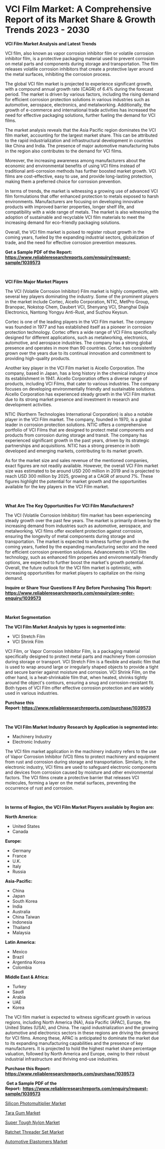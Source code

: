 <p><h1>VCI Film Market: A Comprehensive Report of its Market Share & Growth Trends 2023 - 2030</h1></p><p><strong>VCI Film Market Analysis and Latest Trends</strong></p>
<p><p>VCI film, also known as vapor corrosion inhibitor film or volatile corrosion inhibitor film, is a protective packaging material used to prevent corrosion on metal parts and components during storage and transportation. The film releases volatile corrosion inhibitors that create a protective layer around the metal surfaces, inhibiting the corrosion process.</p><p>The global VCI film market is projected to experience significant growth, with a compound annual growth rate (CAGR) of 6.4% during the forecast period. The market is driven by various factors, including the rising demand for efficient corrosion protection solutions in various industries such as automotive, aerospace, electronics, and metalworking. Additionally, the growth of e-commerce and international trade activities has increased the need for effective packaging solutions, further fueling the demand for VCI films.</p><p>The market analysis reveals that the Asia Pacific region dominates the VCI film market, accounting for the largest market share. This can be attributed to the rapid industrialization and infrastructural development in countries like China and India. The presence of major automotive manufacturing hubs in the region also contributes to the demand for VCI films.</p><p>Moreover, the increasing awareness among manufacturers about the economic and environmental benefits of using VCI films instead of traditional anti-corrosion methods has further boosted market growth. VCI films are cost-effective, easy to use, and provide long-lasting protection, making them a preferred choice for corrosion prevention.</p><p>In terms of trends, the market is witnessing a growing use of advanced VCI film formulations that offer enhanced protection to metals exposed to harsh environments. Manufacturers are focusing on developing innovative products with improved barrier properties, longer shelf life, and compatibility with a wide range of metals. The market is also witnessing the adoption of sustainable and recyclable VCI film materials to meet the increasing demand for eco-friendly packaging solutions.</p><p>Overall, the VCI film market is poised to register robust growth in the coming years, fueled by the expanding industrial sectors, globalization of trade, and the need for effective corrosion prevention measures.</p></p>
<p><strong>Get a Sample PDF of the Report:&nbsp; <a href="https://www.reliableresearchreports.com/enquiry/request-sample/1039573">https://www.reliableresearchreports.com/enquiry/request-sample/1039573</a></strong></p>
<p>&nbsp;</p>
<p><strong>VCI Film Major Market Players</strong></p>
<p><p>The VCI (Volatile Corrosion Inhibitor) Film market is highly competitive, with several key players dominating the industry. Some of the prominent players in the market include Cortec, Aicello Corporation, NTIC, MetPro Group, Branopac, Nokstop Chem, Daubert VCI, Shenyang VCI, Shanghai Dajia Electronics, Nantong Yongyu Anti-Rust, and Suzhou Keysun.</p><p>Cortec is one of the leading players in the VCI Film market. The company was founded in 1977 and has established itself as a pioneer in corrosion protection technology. Cortec offers a wide range of VCI Films specifically designed for different applications, such as metalworking, electronics, automotive, and aerospace industries. The company has a strong global presence and operates in more than 90 countries. Cortec has consistently grown over the years due to its continual innovation and commitment to providing high-quality products.</p><p>Another key player in the VCI Film market is Aicello Corporation. The company, based in Japan, has a long history in the chemical industry since its establishment in 1941. Aicello Corporation offers a diverse range of products, including VCI Films, that cater to various industries. The company focuses on developing environmentally friendly and sustainable solutions. Aicello Corporation has experienced steady growth in the VCI Film market due to its strong market presence and investment in research and development activities.</p><p>NTIC (Northern Technologies International Corporation) is also a notable player in the VCI Film market. The company, founded in 1970, is a global leader in corrosion protection solutions. NTIC offers a comprehensive portfolio of VCI Films that are designed to protect metal components and products from corrosion during storage and transit. The company has experienced significant growth in the past years, driven by its strategic partnerships and acquisitions. NTIC has a strong presence in both developed and emerging markets, contributing to its market growth.</p><p>As for the market size and sales revenue of the mentioned companies, exact figures are not readily available. However, the overall VCI Film market size was estimated to be around USD 200 million in 2019 and is projected to reach USD 300 million by 2025, growing at a CAGR of around 7%. These figures highlight the potential for market growth and the opportunities available for the key players in the VCI Film market.</p></p>
<p>&nbsp;</p>
<p><strong>What Are The Key Opportunities For VCI Film Manufacturers?</strong></p>
<p><p>The VCI (Volatile Corrosion Inhibitor) film market has been experiencing steady growth over the past few years. The market is primarily driven by the increasing demand from industries such as automotive, aerospace, and metalworking. VCI films offer excellent protection against corrosion, ensuring the longevity of metal components during storage and transportation. The market is expected to witness further growth in the coming years, fueled by the expanding manufacturing sector and the need for efficient corrosion prevention solutions. Advancements in VCI film technology, such as enhanced film properties and environmentally-friendly options, are expected to further boost the market's growth potential. Overall, the future outlook for the VCI film market is optimistic, with increasing opportunities for market players to capitalize on the rising demand.</p></p>
<p><strong>Inquire or Share Your Questions If Any Before Purchasing This Report: <a href="https://www.reliableresearchreports.com/enquiry/pre-order-enquiry/1039573">https://www.reliableresearchreports.com/enquiry/pre-order-enquiry/1039573</a></strong></p>
<p>&nbsp;</p>
<p><strong>Market Segmentation</strong></p>
<p><strong>The VCI Film Market Analysis by types is segmented into:</strong></p>
<p><ul><li>VCI Stretch Film</li><li>VCI Shrink Film</li></ul></p>
<p><p>VCI Film, or Vapor Corrosion Inhibitor Film, is a packaging material specifically designed to protect metal parts and machinery from corrosion during storage or transport. VCI Stretch Film is a flexible and elastic film that is used to wrap around large or irregularly shaped objects to provide a tight and secure barrier against moisture and corrosion. VCI Shrink Film, on the other hand, is a heat-shrinkable film that, when heated, shrinks tightly around the object's contours, ensuring a snug and corrosion-resistant fit. Both types of VCI Film offer effective corrosion protection and are widely used in various industries.</p></p>
<p><strong>Purchase this Report:&nbsp;<a href="https://www.reliableresearchreports.com/purchase/1039573">https://www.reliableresearchreports.com/purchase/1039573</a></strong></p>
<p>&nbsp;</p>
<p><strong>The VCI Film Market Industry Research by Application is segmented into:</strong></p>
<p><ul><li>Machinery Industry</li><li>Electronic Industry</li></ul></p>
<p><p>The VCI film market application in the machinery industry refers to the use of Vapor Corrosion Inhibitor (VCI) films to protect machinery and equipment from rust and corrosion during storage and transportation. Similarly, in the electronic industry, VCI films are used to safeguard electronic components and devices from corrosion caused by moisture and other environmental factors. The VCI films create a protective barrier that releases VCI molecules, forming a layer on the metal surfaces, preventing the occurrence of rust and corrosion.</p></p>
<p>&nbsp;</p>
<p><strong>In terms of Region, the VCI Film Market Players available by Region are:</strong></p>
<p>
    <p> <strong> North America: </strong>
        <ul>
            <li>United States</li>
            <li>Canada</li>
        </ul>
        </p> 
    <p> <strong> Europe: </strong>
        <ul>
            <li>Germany</li>
            <li>France</li>
            <li>U.K.</li>
            <li>Italy</li>
            <li>Russia</li>
        </ul>
        </p> 
    <p> <strong> Asia-Pacific: </strong>
        <ul>
            <li>China</li>
            <li>Japan</li>
            <li>South Korea</li>
            <li>India</li>
            <li>Australia</li>
            <li>China Taiwan</li>
            <li>Indonesia</li>
            <li>Thailand</li>
            <li>Malaysia</li>
        </ul>
        </p> 
    <p> <strong> Latin America: </strong>
        <ul>
            <li>Mexico</li>
            <li>Brazil</li>
            <li>Argentina Korea</li>
            <li>Colombia</li>
        </ul>
        </p> 
    <p> <strong> Middle East & Africa: </strong>
        <ul>
            <li>Turkey</li>
            <li>Saudi</li>
            <li>Arabia</li>
            <li>UAE</li>
            <li>Korea</li>
        </ul>
    </p>
    </p>
<p><p>The VCI film market is expected to witness significant growth in various regions, including North America (NA), Asia Pacific (APAC), Europe, the United States (USA), and China. The rapid industrialization and the growing automotive and electronics sectors in these regions are driving the demand for VCI films. Among these, APAC is anticipated to dominate the market due to its expanding manufacturing capabilities and the presence of key manufacturers. It is projected to hold the highest market share percentage valuation, followed by North America and Europe, owing to their robust industrial infrastructure and thriving end-use industries.</p></p>
<p><strong>Purchase this Report: <a href="https://www.reliableresearchreports.com/purchase/1039573">https://www.reliableresearchreports.com/purchase/1039573</a></strong></p>
<p>&nbsp;<strong>Get a Sample PDF of the Report:&nbsp;&nbsp;<a href="https://www.reliableresearchreports.com/enquiry/request-sample/1039573">https://www.reliableresearchreports.com/enquiry/request-sample/1039573</a></strong></p>
<p><strong></strong></p>
<p><p><a href="https://medium.com/@dariodooley/silicon-photomultiplier-market-size-market-outlook-and-market-forecast-2023-to-2030-7e8b5b3d4897">Silicon Photomultiplier Market</a></p><p><a href="https://medium.com/@coltruecker/tara-gum-market-outlook-industry-overview-and-forecast-2023-to-2030-8e7d8a12be88">Tara Gum Market</a></p><p><a href="https://github.com/rahu1502/Market-Research-Report-List-1/blob/main/super-tough-nylon-market.md">Super Tough Nylon Market</a></p><p><a href="https://medium.com/@cruzdamore75/ratchet-threader-set-market-the-key-to-successful-business-strategy-forecast-till-2030-d01dddd16a2f">Ratchet Threader Set Market</a></p><p><a href="https://github.com/rahu1505/Market-Research-Report-List-1/blob/main/automotive-elastomers-market.md">Automotive Elastomers Market</a></p></p>
